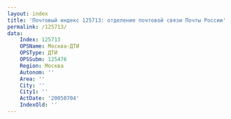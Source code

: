```yaml
---
layout: index
title: 'Почтовый индекс 125713: отделение почтовой связи Почты России'
permalink: /125713/
data:
    Index: 125713
    OPSName: Москва-ДТИ
    OPSType: ДТИ
    OPSSubm: 125476
    Region: Москва
    Autonom: ''
    Area: ''
    City: ''
    City1: ''
    ActDate: '20050704'
    IndexOld: ''
---
```

